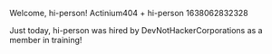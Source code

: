 Welcome, hi-person!
Actinium404 + hi-person
1638062832328

Just today, hi-person was hired by DevNotHackerCorporations as a member in training!